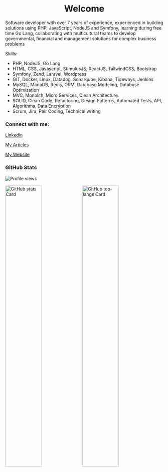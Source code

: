 <div id="toc">
  <ul align="center" style="list-style: none">
    <summary>
      <h1>
        Welcome
      </h1>
    </summary>
  </ul>
</div>

<p className="mt-4 text-gray-500 sm:text-xl">
Software developer with over 7 years of experience, experienced in building solutions using PHP, JavaScript, NodeJS and Symfony, learning during free time Go Lang, collaborating with multicultural teams to develop governmental, financial and management solutions for complex business problems
</p>

<p className="mt-4 text-gray-500 sm:text-xl">
  Skills:
  <ul className="list-disc pl-6">
    <li>PHP, NodeJS, Go Lang</li>
    <li>HTML, CSS, Javascript, StimulusJS, ReactJS, TailwindCSS, Bootstrap</li>
    <li>Symfony, Zend, Laravel, Wordpress</li>
    <li>GIT, Docker, Linux, Datadog, Sonarqube, Kibana, Tideways, Jenkins</li>
    <li>MySQL, MariaDB, Redis, ORM, Database Modeling, Database Optimization</li>
    <li>MVC, Monolith, Micro Services, Clean Architecture</li>
    <li>SOLID, Clean Code, Refactoring, Design Patterns, Automated Tests, API, Algorithms, Data Encryption</li>
    <li>Scrum, Jira, Pair Coding, Technical writing</li>
  </ul>
</p>

<h3 align="left">Connect with me:</h3>
<p align="left"><a href="https://www.linkedin.com/in/https://www.linkedin.com/in/raziel-rodrigues/" target="_blank">Linkedin</a></p>
<p align="left"><a href="https://dev.to/razielrodrigues" target="_blank">My Articles</a></p>
<p align="left"><a href="https://razielrodrigues.vercel.app/" target="_blank">My Website</a></p>


<h3 align="left">GitHub Stats</h3>

![Profile views](https://komarev.com/ghpvc/?username=razielrodrigues&label=Profile%20views&color=0e75b6&style=flat)

<p align="left">
  <img width="48%" src="https://github-readme-stats.vercel.app/api?username=razielrodrigues&theme=default&cache_seconds=1800&border_radius=4&hide_title=false&hide_rank=false&show_icons=true&include_all_commits=true&line_height=25" alt="GitHub stats Card" />
  <img width="48%" src="https://github-readme-stats.vercel.app/api/top-langs?username=razielrodrigues&theme=default&cache_seconds=1800&border_radius=4&hide_title=false&layout=compact&langs_count=5&card_width=400&hide_progress=false" alt="GitHub top-langs Card" />
</p>
